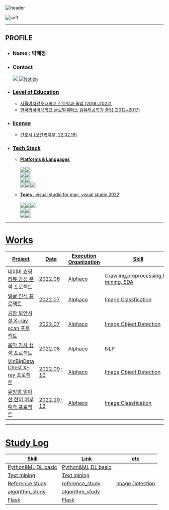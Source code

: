![header](https://capsule-render.vercel.app/api?type=Rounded&color=556B2F&height=200&section=header&text=HYEJUNG%20GITHUB%20&fontSize=80&desc=RN-Engineer-writer%20&descAlignY=80&descAlign=50)

![soft](https://capsule-render.vercel.app/api?type=soft&color=2F4F4F&height=60&text=기록되지%20않은%20일은%20일어나지%20않은%20일과%20마찬가지다-버지니아%20울프&fontSize=15&animation=twinkling)

 
---
## PROFILE 
* ### Name : 박혜정
* ### Contact 
  <a href="mailto:wew1202@naver.com"><img src="https://img.shields.io/badge/Naver Mail-03C75A?style=for-the-badge&logo=Naver&logoColor=white">
  <a href="https://www.notion.so/wew1202/aa413c04300741cf99b9141ae8b676e8">![Notion](https://img.shields.io/badge/Notion-%23000000.svg?style=for-the-badge&logo=notion&logoColor=white)
  
* ### Level of Education
  * 서울여자간호대학교 간호학과 졸업 (2018~2022)
  * 한국외국어대학교 글로벌캠퍼스 컴퓨터공학과 졸업 (2012~2017)

* ### license
  * 간호사 (보건복지부, 22.02.16)

* ### Tech Stack
  * **Platforms & Languages** 
	  <br><br> <img src="https://img.shields.io/badge/visual%20basic%206-007ACC?style=for-the-badge"><img src="https://img.shields.io/badge/oracle-F80000?style=for-the-badge&logo=oracle&logoColor=white"> <br><img src="https://img.shields.io/badge/Python-3776AB?style=for-the-badge&logo=Python&logoColor=white"><img src="https://img.shields.io/badge/MySQL-4479A1?style=for-the-badge&logo=MySQL&logoColor=white"><br><img src="https://img.shields.io/badge/Pytorch-EE4C2C?style=for-the-badge&logo=Pytorch&logoColor=white"><img src="https://img.shields.io/badge/TensorFlow-FF6F00?style=for-the-badge&logo=TensorFlow&logoColor=white"><br>
<img src="https://img.shields.io/badge/c%23-%23239120.svg?style=for-the-badge&logo=c-sharp&logoColor=white"/><img src="https://img.shields.io/badge/c++-%2300599C.svg?style=for-the-badge&logo=c%2B%2B&logoColor=white"/><img src="https://img.shields.io/badge/unity-%23000000.svg?style=for-the-badge&logo=unity&logoColor=white"/>
	  
	  
  * **Tools** : visual studio for mac, visual studio 2022 
	  <br><br><img src="https://img.shields.io/badge/Google Colab-F9AB00?style=for-the-badge&logo=Google Colab&logoColor=white"><img src="https://img.shields.io/badge/Visual Studio Code-007ACC?style=for-the-badge&logo=Visual Studio Code&logoColor=white"><img src="https://img.shields.io/badge/Jupyter-F37626?style=for-the-badge&logo=Jupyter&logoColor=white"><br><img src="https://img.shields.io/badge/mac OS-000000?style=for-the-badge&logo=macOS&logoColor=white"><img src="https://img.shields.io/badge/Windows-0078D6?style=for-the-badge&logo=Windows&logoColor=white"><br><img src="https://img.shields.io/badge/GitHub-181717?style=for-the-badge&logo=GitHub&logoColor=white"><img src="https://img.shields.io/badge/Slack-4A154B?style=for-the-badge&logo=Slack&logoColor=white">



***
# Works
Project  | Date | Execution Organization | Skill | Link
---------------------------|------|-------|-----------------|---------------------|
네이버 쇼핑 리뷰 감성 분석 프로젝트 | 2022.06 | Alphaco | Crawling,preprocessing,text mining, EDA | [chair_naver_project](https://github.com/bibiana1202/chair_naver_project)	  
얼굴 인식 프로젝트 | 2022.07 | Alphaco | Image Classfication | [montage_project](https://github.com/bibiana1202/montage_project)	  
공항 보안시설 X-ray scan 프로젝트 | 2022.07 | Alphaco | Image Object Detection | [xrayscan_project](https://github.com/bibiana1202/xrayscan_project)	  	  
음악 가사 생성 프로젝트 | 2022.08 | Alphaco | NLP | [lyrics_generator_project](	  https://github.com/bibiana1202/lyrics_generator_project)	
VinBigData Chest X-ray 프로젝트 | 2022.09-10 | Alphaco | Image Object Detection | [VinBigData-Chest-X-ray-Image-Detection](https://github.com/bibiana1202/VinBigData-Chest-X-ray-Image-Detection)	
유방암 임파선 전이 여부 예측 프로젝트 | 2022.10-12 | Alphaco | Image Classfication | [Prediction of lymphadenopathy in breast cancer](https://github.com/bibiana1202/public-4th-place-DACON-AI-competition-for-predicting-lymphadenopathy-of-breast-cancer)


	 	  
___
# Study Log
Skill | Link | etc 
|--------|--------|------|	  
Python&ML,DL basic | [Python&ML,DL basic](https://www.notion.so/wew1202/1-2ec144618cd747049c5dfa452db51fbc) | 	  
Text mining | [Text mining](https://www.notion.so/wew1202/2-c23b32e178ed47a0accea1af5d086c73) | 
Reference study | [reference_study](https://github.com/bibiana1202/reference_study) | Image Detection
algorithm_study| [algorithm_study](https://github.com/bibiana1202/algorithm_study) | 
Flask| [Flask](https://github.com/bibiana1202/Flask) | 


